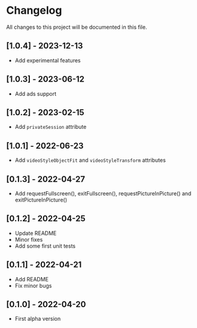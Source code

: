 # Changelog
All changes to this project will be documented in this file.

## [1.0.4] - 2023-12-13
- Add experimental features

## [1.0.3] - 2023-06-12
- Add ads support

## [1.0.2] - 2023-02-15
- Add `privateSession` attribute

## [1.0.1] - 2022-06-23
- Add `videoStyleObjectFit` and `videoStyleTransform` attributes

## [0.1.3] - 2022-04-27
- Add requestFullscreen(), exitFullscreen(), requestPictureInPicture() and exitPictureInPicture()
    
## [0.1.2] - 2022-04-25
- Update README
- Minor fixes
- Add some first unit tests

## [0.1.1] - 2022-04-21
- Add README
- Fix minor bugs

## [0.1.0] - 2022-04-20
- First alpha version